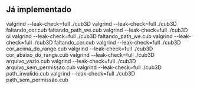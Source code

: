 ## Já implementado

valgrind --leak-check=full ./cub3D
valgrind --leak-check=full ./cub3D faltando_cor.cub faltando_path_we.cub
valgrind --leak-check=full ./cub3D oi
valgrind --leak-check=full ./cub3D faltando_path_we.cub
valgrind --leak-check=full ./cub3D faltando_cor.cub
valgrind --leak-check=full ./cub3D cor_acima_do_range.cub
valgrind --leak-check=full ./cub3D cor_abaixo_do_range.cub
valgrind --leak-check=full ./cub3D arquivo_vazio.cub
valgrind --leak-check=full ./cub3D arquivo_sem_permissao.cub
valgrind --leak-check=full ./cub3D path_invalido.cub
valgrind --leak-check=full ./cub3D path_sem_permissão.cub